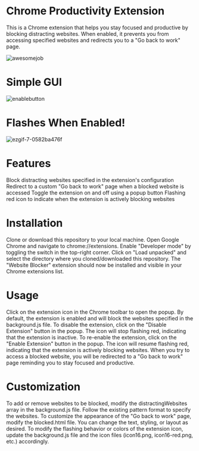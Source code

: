 # Chrome Productivity Extension
This is a Chrome extension that helps you stay focused and productive by blocking distracting websites. When enabled, it prevents you from accessing specified websites and redirects you to a "Go back to work" page.

![awesomejob](https://github.com/Slaser360/ChromeProductivity/assets/17171736/d1c56850-0bfa-441f-959a-2fc56c289fae)

# Simple GUI
![enablebutton](https://github.com/Slaser360/ChromeProductivity/assets/17171736/78a1bc92-91cd-4fdc-85c4-3b811ebc2383)

# Flashes When Enabled!
![ezgif-7-0582ba476f](https://github.com/Slaser360/ChromeProductivity/assets/17171736/cf931502-3db5-42c5-a80d-02b7b31c520b)

# Features
Block distracting websites specified in the extension's configuration
Redirect to a custom "Go back to work" page when a blocked website is accessed
Toggle the extension on and off using a popup button
Flashing red icon to indicate when the extension is actively blocking websites

# Installation
Clone or download this repository to your local machine.
Open Google Chrome and navigate to chrome://extensions.
Enable "Developer mode" by toggling the switch in the top-right corner.
Click on "Load unpacked" and select the directory where you cloned/downloaded this repository.
The "Website Blocker" extension should now be installed and visible in your Chrome extensions list.

# Usage
Click on the extension icon in the Chrome toolbar to open the popup.
By default, the extension is enabled and will block the websites specified in the background.js file.
To disable the extension, click on the "Disable Extension" button in the popup. The icon will stop flashing red, indicating that the extension is inactive.
To re-enable the extension, click on the "Enable Extension" button in the popup. The icon will resume flashing red, indicating that the extension is actively blocking websites.
When you try to access a blocked website, you will be redirected to a "Go back to work" page reminding you to stay focused and productive.

# Customization
To add or remove websites to be blocked, modify the distractingWebsites array in the background.js file. Follow the existing pattern format to specify the websites.
To customize the appearance of the "Go back to work" page, modify the blocked.html file. You can change the text, styling, or layout as desired.
To modify the flashing behavior or colors of the extension icon, update the background.js file and the icon files (icon16.png, icon16-red.png, etc.) accordingly.
